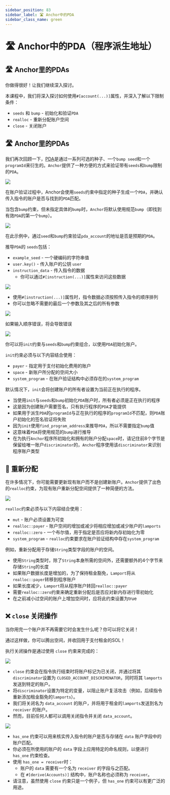 ```yaml
---
sidebar_position: 83
sidebar_label: 🛣 Anchor中的PDA
sidebar_class_name: green
---
```


# 🛣 Anchor中的PDA（程序派生地址）

## 🛣 Anchor里的PDAs

你做得很好！让我们继续深入探讨。

本课程中，我们将深入探讨如何使用`#[account(...)]`属性，并深入了解以下限制条件：

- `seeds` 和 `bump` - 初始化和验证`PDA`
- `realloc` - 重新分配账户空间
- `close` - 关闭账户

## 🛣 Anchor里的PDAs

我们再次回顾一下，[PDA](https://github.com/Unboxed-Software/solana-course/blob/main/content/pda.md?utm_source=buildspace.so&utm_medium=buildspace_project)是通过一系列可选的种子、一个`bump seed`和一个 `programId`来衍生的。`Anchor`提供了一种方便的方式来验证带有`seeds`和`bump`限制的`PDA`。

![](./img/pda.png)

在账户验证过程中，Anchor会使用`seeds`约束中指定的种子生成一个`PDA`，并确认传入指令的账户是否与找到的`PDA`匹配。

当包含`bump`约束，但未指定具体的`bump`时，`Anchor`将默认使用规范`bump`（即找到有效`PDA`的第一个`bump`）。

![](./img/example-pda.png)

在此示例中，通过`seed`和`bump`约束验证`pda_account`的地址是否是预期的`PDA`。

推导`PDA`的 `seeds`包括：

- `example_seed` - 一个硬编码的字符串值
- `user.key()` - 传入账户的公钥 `user`
- `instruction_data` - 传入指令的数据
    - 你可以通过`#[instruction(...)]`属性来访问这些数据

![](./img/example-instruction.png)

- 使用`#[instruction(...)]`属性时，指令数据必须按照传入指令的顺序排列
- 你可以忽略不需要的最后一个参数及其之后的所有参数

![](./img/example-pda-1.png)

如果输入顺序错误，将会导致错误

![](./img/example-pda-2.png)

你可以将`init`约束与`seeds`和`bump`约束组合，以使用`PDA`初始化账户。

`init`约束必须与以下内容结合使用：

- `payer` - 指定用于支付初始化费用的账户
- `space` - 新账户所分配的空间大小
- `system_program` - 在账户验证结构中必须存在的`system_program`

默认情况下，`init`会将创建账户的所有者设置为当前正在执行的程序。

- 当使用`init`与`seeds`和`bump`初始化`PDA`账户时，所有者必须是正在执行的程序
- 这是因为创建账户需要签名，只有执行程序的`PDA`才能提供
- 如果用于派生`PDA`的`programId`与正在执行的程序的`programId`不匹配，则`PDA`账户初始化的签名验证将失败
- 因为`init`使用`find_program_address`来推导`PDA`，所以不需要指定`bump`值
- 这意味着`PDA`将使用规范的`bump`进行推导
- 在为执行`Anchor`程序所初始化和拥有的账户分配`space`时，请记住前8个字节是保留给唯一账户`discriminator`的，`Anchor`程序使用该`discriminator`来识别程序账户类型

## 🧮 重新分配

在许多情况下，你可能需要更新现有账户而不是创建新账户。`Anchor`提供了出色的`realloc`约束，为现有账户重新分配空间提供了一种简便的方法。

![](./img/realloc.png)

`realloc`约束必须与以下内容结合使用：

- `mut` - 账户必须设置为可变
- `realloc::payer` - 账户空间的增加或减少将相应增加或减少账户的`lamports`
- `realloc::zero` - 一个布尔值，用于指定是否应将新内存初始化为零
- `system_program` - `realloc`约束要求在账户验证结构中存在`system_program`

例如，重新分配用于存储`String`类型字段的账户的空间。

- 使用`String`类型时，除了`String`本身所需的空间外，还需要额外的4个字节来存储`String`的长度
- 如果账户数据长度是增加的，为了保持租金豁免，`Lamport`将从`realloc::payer`转移到程序账户
- 如果长度减少，`Lamport`将从程序账户转回`realloc::payer`
- 需要`realloc::zero`约束来确定重新分配后是否应对新内存进行零初始化
- 在之前减小过空间的账户上增加空间时，应将此约束设置为true

## ❌ `close` 关闭操作

当你用完一个账户并不再需要它时会发生什么呢？你可以将它关闭！

通过这样做，你可以腾出空间，并收回用于支付租金的SOL！

执行关闭操作是通过使用 `close` 约束来完成的：

![](./img/close.png)

- `close` 约束会在指令执行结束时将账户标记为已关闭，并通过将其`discriminator`设置为 `CLOSED_ACCOUNT_DISCRIMINATOR`，同时将其 `lamports` 发送到特定的账户。
- 将`discriminator`设置为特定的变量，以阻止账户复活攻击（例如，后续指令重新添加租金豁免的`lamports`）。
- 我们将关闭名为 `data_account` 的账户，并将用于租金的`lamports`发送到名为 `receiver` 的账户。
- 然而，目前任何人都可以调用关闭指令并关闭 `data_account`。

![](./img/close2.png)

- `has_one` 约束可以用来核实传入指令的账户是否与存储在 `data` 账户字段中的账户匹配。
- 你必须在所使用的账户的 `data` 字段上应用特定的命名规则，以便进行 `has_one` 约束检查。
- 使用 `has_one = receiver`时：
    - 账户的 `data` 需要有一个名为 `receiver` 的字段与之匹配。
    - 在 `#[derive(Accounts)]` 结构中，账户名称也必须称为 `receiver`。
- 请注意，虽然使用 `close` 约束只是一个例子，但 `has_one` 约束可以有更广泛的用途。
